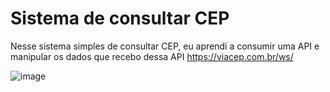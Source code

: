 # Sistema de consultar CEP

Nesse sistema simples de consultar CEP, eu aprendi a consumir uma API e manipular os dados que recebo dessa API https://viacep.com.br/ws/



![image](https://github.com/deivisonnovossate/consultaCEP/assets/22681036/5ee7b796-fac1-49fc-a769-5cff5626dc9b)



